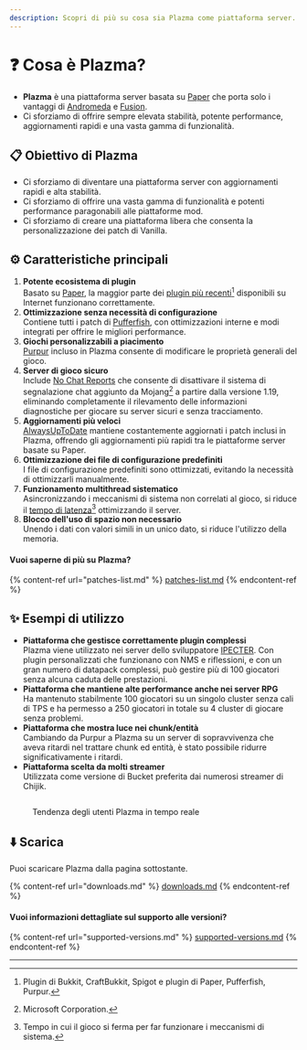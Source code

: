 ```yaml
---
description: Scopri di più su cosa sia Plazma come piattaforma server.
---
```


# ❓ Cosa è Plazma?

- **Plazma** è una piattaforma server basata su [Paper](https://github.com/PaperMC/Paper) che porta solo i vantaggi di [Andromeda](https://github.com/EarendelArchived/Andromeda) e [Fusion](https://github.com/RuinedTechnologyUnify/Fusion).
- Ci sforziamo di offrire sempre elevata stabilità, potente performance, aggiornamenti rapidi e una vasta gamma di funzionalità.

## 📋 Obiettivo di Plazma <a href="#id-1" id="id-1"></a>

- Ci sforziamo di diventare una piattaforma server con aggiornamenti rapidi e alta stabilità.
- Ci sforziamo di offrire una vasta gamma di funzionalità e potenti performance paragonabili alle piattaforme mod.
- Ci sforziamo di creare una piattaforma libera che consenta la personalizzazione dei patch di Vanilla.

## ⚙️ Caratteristiche principali <a href="#id-2" id="id-2"></a>

1. **Potente ecosistema di plugin**\
   Basato su [Paper](https://github.com/PaperMC/Paper), la maggior parte dei [plugin più recenti](#user-content-fn-1)[^1] disponibili su Internet funzionano correttamente.
2. **Ottimizzazione senza necessità di configurazione**\
   Contiene tutti i patch di [Pufferfish](https://github.com/pufferfish-gg/Pufferfish), con ottimizzazioni interne e modi integrati per offrire le migliori performance.
3. **Giochi personalizzabili a piacimento**\
   [Purpur](https://github.com/PurpurMC/Purpur) incluso in Plazma consente di modificare le proprietà generali del gioco.
4. **Server di gioco sicuro**\
   Include [No Chat Reports](https://github.com/Aizistral-Studios/No-Chat-Reports) che consente di disattivare il sistema di segnalazione chat aggiunto da Mojang[^2] a partire dalla versione 1.19, eliminando completamente il rilevamento delle informazioni diagnostiche per giocare su server sicuri e senza tracciamento.
5. **Aggiornamenti più veloci**\
   [AlwaysUpToDate](https://github.com/PlazmaMC/AlwaysUpToDate) mantiene costantemente aggiornati i patch inclusi in Plazma, offrendo gli aggiornamenti più rapidi tra le piattaforme server basate su Paper.
6. **Ottimizzazione dei file di configurazione predefiniti**\
   I file di configurazione predefiniti sono ottimizzati, evitando la necessità di ottimizzarli manualmente.
7. **Funzionamento multithread sistematico**\
   Asincronizzando i meccanismi di sistema non correlati al gioco, si riduce il [tempo di latenza](#user-content-fn-4)[^4] ottimizzando il server.
8. **Blocco dell'uso di spazio non necessario**\
   Unendo i dati con valori simili in un unico dato, si riduce l'utilizzo della memoria.

#### Vuoi saperne di più su Plazma? <a href="#etc-1" id="etc-1"></a>

{% content-ref url="patches-list.md" %}
[patches-list.md](patches-list.md)
{% endcontent-ref %}

## ✨ Esempi di utilizzo <a href="#id-3" id="id-3"></a>

- **Piattaforma che gestisce correttamente plugin complessi**\
  Plazma viene utilizzato nei server dello sviluppatore [IPECTER](https://github.com/IPECTER). Con plugin personalizzati che funzionano con NMS e riflessioni, e con un gran numero di datapack complessi, può gestire più di 100 giocatori senza alcuna caduta delle prestazioni.
- **Piattaforma che mantiene alte performance anche nei server RPG**\
  Ha mantenuto stabilmente 100 giocatori su un singolo cluster senza cali di TPS e ha permesso a 250 giocatori in totale su 4 cluster di giocare senza problemi.
- **Piattaforma che mostra luce nei chunk/entità**\
  Cambiando da Purpur a Plazma su un server di sopravvivenza che aveva ritardi nel trattare chunk ed entità, è stato possibile ridurre significativamente i ritardi.
- **Piattaforma scelta da molti streamer**\
  Utilizzata come versione di Bucket preferita dai numerosi streamer di Chijik.

<figure>
   <img src="https://badge.plazmamc.org/internal/bstats" alt="">
   
   <figcaption><p>Tendenza degli utenti Plazma in tempo reale</p></figcaption>
</figure>

## ⬇️ Scarica

Puoi scaricare Plazma dalla pagina sottostante.

{% content-ref url="downloads.md" %}
[downloads.md](downloads.md)
{% endcontent-ref %}

#### Vuoi informazioni dettagliate sul supporto alle versioni?

{% content-ref url="supported-versions.md" %}
[supported-versions.md](supported-versions.md)
{% endcontent-ref %}

***

[^1]: Plugin di Bukkit, CraftBukkit, Spigot e plugin di Paper, Pufferfish, Purpur.

[^2]: Microsoft Corporation.

[^3]: Disattivando il sistema di segnalazione chat, la chat viene gestita solo sul server impedendo il tracciamento della chat da parte di Mojang.

[^4]: Tempo in cui il gioco si ferma per far funzionare i meccanismi di sistema.

